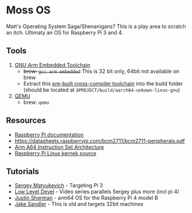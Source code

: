 # Moss OS

Matt's Operating System Saga/Shenanigans? This is a play area to scratch an itch.  Ultimaty an OS for Raspberry Pi 3 and 4.

## Tools
1. [GNU Arm Embedded Toolchain](https://developer.arm.com/tools-and-software/open-source-software/developer-tools/gnu-toolchain/gnu-a/downloads)
   - ~~brew: `gcc-arm-embedded`~~ This is 32 bit only, 64bit not available on brew
   - Extract this [pre-built cross-compiler toolchain](https://github.com/thinkski/osx-arm-linux-toolchains/releases/download/8.3.0/aarch64-unknown-linux-gnu.tar.xz) into the build folder (should be located at `$PROJECT/build/aarch64-unkown-linux-gnu`)
2. [QEMU](https://www.qemu.org/download/)
   - brew: `qemu`
## Resources
- [Raspberry Pi documentation](https://github.com/raspberrypi/documentation/)
- https://datasheets.raspberrypi.com/bcm2711/bcm2711-peripherals.pdf
- [Arm A64 Instruction Set Architecture](https://developer.arm.com/documentation/ddi0596/2021-12/?lang=en)
- [Raspberry Pi Linux kernek source](https://github.com/raspberrypi/linux)

## Tutorials
- [Sergey Matyukevich](https://github.com/s-matyukevich/raspberry-pi-os) - Targeting Pi 3
- [Low Level Devel](https://www.youtube.com/watch?v=pd9AVmcRc6U&list=PLVxiWMqQvhg9FCteL7I0aohj1_YiUx1x8&index=11) - Video series parallels Sergey plus more (incl pi 4)
- [Justin Sherman](https://github.com/jsherman212/moss) - arm64 OS for the Raspberry Pi 4 model B
- [Jake Sandler](https://jsandler18.github.io/) - This is old and targets 32bit machines


<!--

**Here are some ideas to get you started:**

🙋‍♀️ A short introduction - what is your organization all about?
🌈 Contribution guidelines - how can the community get involved?
👩‍💻 Useful resources - where can the community find your docs? Is there anything else the community should know?
🍿 Fun facts - what does your team eat for breakfast?
🧙 Remember, you can do mighty things with the power of [Markdown](https://docs.github.com/github/writing-on-github/getting-started-with-writing-and-formatting-on-github/basic-writing-and-formatting-syntax)
-->
